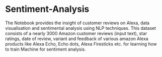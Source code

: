 # Sentiment-Analysis
 The Notebook provides the insight of customer reviews on Alexa, data visualisation and sentimental analysis using NLP techniques.
This dataset consists of a nearly 3000 Amazon customer reviews (input text), star ratings, date of review, variant and feedback of various amazon Alexa products like Alexa Echo, Echo dots, Alexa Firesticks etc. for learning how to train Machine for sentiment analysis.

